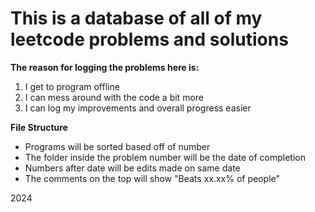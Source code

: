 # This is a database of all of my leetcode problems and solutions
**The reason for logging the problems here is:**
1. I get to program offline
2. I can mess around with the code a bit more
3. I can log my improvements and overall progress easier

**File Structure**
 - Programs will be sorted based off of number
 - The folder inside the problem number will be the date of completion
 - Numbers after date will be edits made on same date
 - The comments on the top will show "Beats xx.xx% of people"


2024